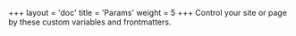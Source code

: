 +++
layout = 'doc'
title = 'Params'
weight = 5
+++
Control your site or page by these custom variables and frontmatters.